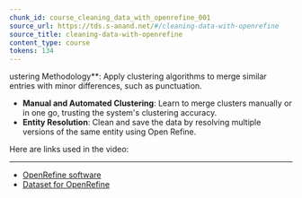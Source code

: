 ```yaml
---
chunk_id: course_cleaning_data_with_openrefine_001
source_url: https://tds.s-anand.net/#/cleaning-data-with-openrefine
source_title: cleaning-data-with-openrefine
content_type: course
tokens: 134
---
```


ustering Methodology**: Apply clustering algorithms to merge similar entries with minor differences, such as punctuation.
- **Manual and Automated Clustering**: Learn to merge clusters manually or in one go, trusting the system's clustering accuracy.
- **Entity Resolution**: Clean and save the data by resolving multiple versions of the same entity using Open Refine.

Here are links used in the video:

---

- [OpenRefine software](https://openrefine.org)
- [Dataset for OpenRefine](https://drive.google.com/file/d/1ccu0Xxk8UJUa2Dz4lihmvzhLjvPy42Ai/view)
